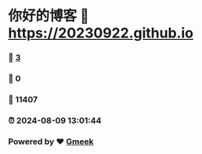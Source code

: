 # 你好的博客 :link: https://20230922.github.io 
### :page_facing_up: [3](https://20230922.github.io/tag.html) 
### :speech_balloon: 0 
### :hibiscus: 11407 
### :alarm_clock: 2024-08-09 13:01:44 
### Powered by :heart: [Gmeek](https://github.com/Meekdai/Gmeek)
